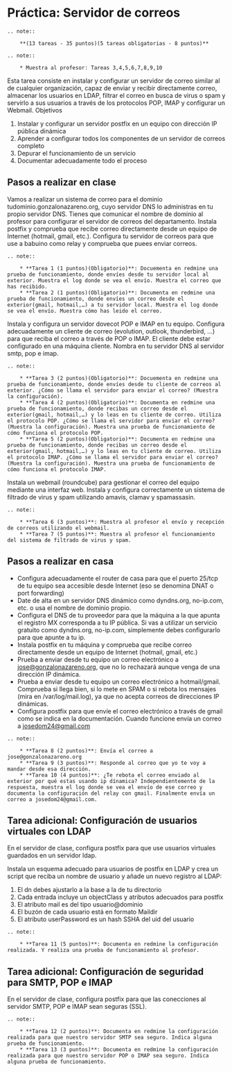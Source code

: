 # Práctica: Servidor de correos

```eval_rst
.. note::

	**(13 tareas - 35 puntos)(5 tareas obligatorias - 8 puntos)**
```
```eval_rst
.. note::

	* Muestra al profesor: Tareas 3,4,5,6,7,8,9,10
```

Esta tarea consiste en instalar y configurar un servidor de correo similar al de cualquier organización, capaz de enviar y recibir directamente correo, almacenar los usuarios en LDAP, filtrar el correo en busca de virus o spam y servirlo a sus usuarios a través de los protocolos POP, IMAP y configurar un Webmail.
Objetivos

1. Instalar y configurar un servidor postfix en un equipo con dirección IP pública dinámica
2. Aprender a configurar todos los componentes de un servidor de correos completo
3. Depurar el funcionamiento de un servicio
4. Documentar adecuadamente todo el proceso

## Pasos a realizar en clase

Vamos a realizar un sistema de correo para el dominio tudominio.gonzalonazareno.org, cuyo servidor DNS lo administras en tu propio servidor DNS. Tienes que comunicar el nombre de dominio al profesor para configurar el servidor de correos del departamento. Instala postfix y comprueba que recibe correo directamente desde un equipo de Internet (hotmail, gmail, etc.). Configura tu servidor de correos para que use a babuino como relay y comprueba que puees enviar correos.

```eval_rst
.. note::

    * **Tarea 1 (1 puntos)(Obligatorio)**: Docuementa en redmine una prueba de funcionamiento, donde envíes desde tu servidor local al exterior. Muestra el log donde se vea el envío. Muestra el correo que has recibido.
    * **Tarea 2 (1 puntos)(Obligatorio)**: Documenta en redmine una prueba de funcionamiento, donde envíes un correo desde el exterior(gmail, hotmail,…) a tu servidor local. Muestra el log donde se vea el envío. Muestra cómo has leido el correo.
```

Instala y configura un servidor dovecot POP e IMAP en tu equipo. Configura adecuadamente un cliente de correo (evolution, outlook, thunderbird, …) para que reciba el correo a través de POP o IMAP. El cliente debe estar configurado en una máquina cliente. Nombra en tu servidor DNS al servidor smtp, pop e imap.

```eval_rst
.. note::

    * **Tarea 3 (2 puntos)(Obligatorio)**: Docuementa en redmine una prueba de funcionamiento, donde envíes desde tu cliente de correos al exterior. ¿Cómo se llama el servidor para enviar el correo? (Muestra la configuración).
    * **Tarea 4 (2 puntos)(Obligatorio)**: Documenta en redmine una prueba de funcionamiento, donde recibas un correo desde el exterior(gmail, hotmail,…) y lo leas en tu cliente de correo. Utiliza el protocolo POP. ¿Cómo se llama el servidor para enviar el correo? (Muestra la configuración). Muestra una prueba de funcionamiento de cómo funciona el protocolo POP.
    * **Tarea 5 (2 puntos)(Obligatorio)**: Documenta en redmine una prueba de funcionamiento, donde recibas un correo desde el exterior(gmail, hotmail,…) y lo leas en tu cliente de correo. Utiliza el protocolo IMAP. ¿Cómo se llama el servidor para enviar el correo? (Muestra la configuración). Muestra una prueba de funcionamiento de cómo funciona el protocolo IMAP.
```

Instala un webmail (roundcube) para gestionar el correo del equipo mediante una interfaz web. Instala y configura correctamente un sistema de filtrado de virus y spam utilizando amavis, clamav y spamassasin.

```eval_rst
.. note::

    * **Tarea 6 (3 puntos)**: Muestra al profesor el envío y recepción de correos utilizando el webmail.
    * **Tarea 7 (5 puntos)**: Muestra al profesor el funcionamiento del sistema de filtrado de virus y spam.
```

## Pasos a realizar en casa

* Configura adecuadamente el router de casa para que el puerto 25/tcp de tu equipo sea accesible desde Internet (eso se denomina DNAT o port forwarding)
* Date de alta en un servidor DNS dinámico como dyndns.org, no-ip.com, etc. o usa el nombre de dominio propio.
* Configura el DNS de tu proveedor para que la máquina a la que apunta el registro MX corresponda a tu IP pública. Si vas a utilizar un servicio gratuito como dyndns.org, no-ip.com, simplemente debes configurarlo para que apunte a tu ip.
* Instala postfix en tu máquina y comprueba que recibe correo directamente desde un equipo de Internet (hotmail, gmail, etc.)
* Prueba a enviar desde tu equipo un correo electrónico a jose@gonzalonazareno.org, que no lo rechazará aunque venga de una dirección IP dinámica.
* Prueba a enviar desde tu equipo un correo electrónico a hotmail/gmail. Comprueba si llega bien, si lo mete en SPAM o si rebota los mensajes (mira en /var/log/mail.log), ya que no acepta correos de direcciones IP dinámicas.
* Configura postfix para que envíe el correo electrónico a través de gmail como se indica en la documentación. Cuando funcione envía un correo a josedom24@gmail.com

```eval_rst
.. note::

    * **Tarea 8 (2 puntos)**: Envía el correo a jose@gonzalonazareno.org
    * **Tarea 9 (3 puntos)**: Responde al correo que yo te voy a mandar desde esa dirección.
    * **Tarea 10 (4 puntos)**: ¿Te rebota el correo enviado al exterior por qué estas usando ip dínamica? Independientemente de la respuesta, muestra el log donde se vea el envío de ese correo y documenta la configuración del relay con gmail. Finalmente envía un correo a josedom24@gmail.com.
```

## Tarea adicional: Configuración de usuarios virtuales con LDAP

En el servidor de clase, configura postfix para que use usuarios virtuales guardados en un servidor ldap.

Instala un esquema adecuado para usuarios de postfix en LDAP y crea un script que reciba un nombre de usuario y añade un nuevo registro al LDAP:

1. El dn debes ajustarlo a la base a la de tu directorio
2. Cada entrada incluye un objectClass y atributos adecuados para postfix
3. El atributo mail es del tipo usuario@dominio
4. El buzón de cada usuario está en formato Maildir
5. El atributo userPassword es un hash SSHA del uid del usuario

```eval_rst
.. note::

	* **Tarea 11 (5 puntos)**: Documenta en redmine la configuración realizada. Y realiza una prueba de funcionamiento al profesor.
```

## Tarea adicional: Configuración de seguridad para SMTP, POP e IMAP

En el servidor de clase, configura postfix para que las conecciones al servidor SMTP, POP e IMAP sean seguras (SSL).

```eval_rst
.. note::

    * **Tarea 12 (2 puntos)**: Documenta en redmine la configuración realizada para que nuestro servidor SMTP sea seguro. Indica alguna prueba de funcionamiento.
    * **Tarea 13 (3 puntos)**: Documenta en redmine la configuración realizada para que nuestro servidor POP o IMAP sea seguro. Indica alguna prueba de funcionamiento.
```
